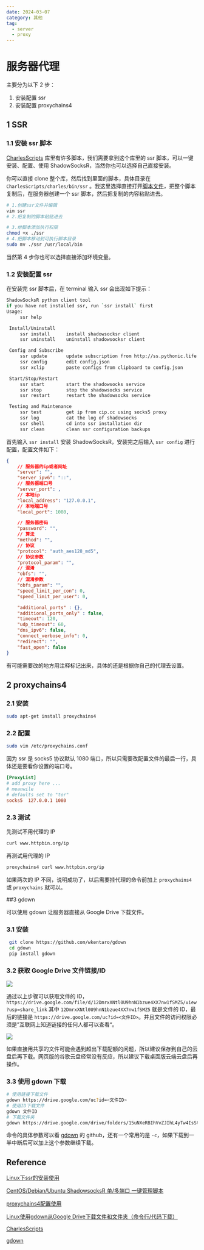 ```yaml
---
date: 2024-03-07
category: 其他
tag: 
  - server
  - proxy
---
```


# 服务器代理

主要分为以下 2 步：

1. 安装配置 ssr
2. 安装配置 proxychains4

## 1 SSR

### 1.1 安装 ssr 脚本

[CharlesScripts](https://github.com/the0demiurge/CharlesScripts.git) 库里有许多脚本，我们需要拿到这个库里的 ssr 脚本，可以一键安装、配置、使用 ShadowSocksR，当然你也可以选择自己直接安装。

你可以直接 clone 整个库，然后找到里面的脚本，具体目录在 `CharlesScripts/charles/bin/ssr` 。我这里选择直接打开[脚本文件](https://github.com/the0demiurge/CharlesScripts/blob/master/charles/bin/ssr)，把整个脚本复制后，在服务器创建一个 ssr 脚本，然后把复制的内容粘贴进去。

```bash
# 1.创建ssr文件并编辑
vim ssr
# 2.把复制的脚本粘贴进去

# 3.给脚本添加执行权限
chmod +x ./ssr
# 4.把脚本移动到可执行脚本目录
sudo mv ./ssr /usr/local/bin
```

当然第 4 步你也可以选择直接添加环境变量。

### 1.2 安装配置 ssr

在安装完 ssr 脚本后，在 terminal 输入 ssr 会出现如下提示：

```bash
ShadowSocksR python client tool
if you have not installed ssr, run `ssr install` first
Usage:
	 ssr help

 Install/Uninstall
	 ssr install      install shadowsocksr client
	 ssr uninstall    uninstall shadowsocksr client

 Config and Subscribe
	 ssr update       update subscription from http://ss.pythonic.life
	 ssr config       edit config.json
	 ssr xclip        paste configs from clipboard to config.json

 Start/Stop/Restart
	 ssr start        start the shadowsocks service
	 ssr stop         stop the shadowsocks service
	 ssr restart      restart the shadowsocks service

 Testing and Maintenance
	 ssr test         get ip from cip.cc using socks5 proxy
	 ssr log          cat the log of shadowsocks
	 ssr shell        cd into ssr installation dir
	 ssr clean        clean ssr configuration backups
```

首先输入 `ssr install` 安装 ShadowSocksR，安装完之后输入 `ssr config` 进行配置，配置文件如下：

```json
{	
    // 服务器的ip或者网址
    "server": "",
    "server_ipv6": "::",
    // 服务器端口号
    "server_port": ,
    // 本地ip
    "local_address": "127.0.0.1",
    // 本地端口号
    "local_port": 1080,

    // 服务器密码
    "password": "",
    // 算法
    "method": "",
    // 协议
    "protocol": "auth_aes128_md5",
    // 协议参数
    "protocol_param": "",
    // 混淆
    "obfs": "",
    // 混淆参数
    "obfs_param": "",
    "speed_limit_per_con": 0,
    "speed_limit_per_user": 0,

    "additional_ports" : {}, 
    "additional_ports_only" : false, 
    "timeout": 120,
    "udp_timeout": 60,
    "dns_ipv6": false,
    "connect_verbose_info": 0,
    "redirect": "",
    "fast_open": false
}

```

有可能需要改的地方用注释标记出来，具体的还是根据你自己的代理去设置。

## 2 proxychains4

### 2.1 安装

```bash
sudo apt-get install proxychains4
```

### 2.2 配置

```bash
sudo vim /etc/proxychains.conf
```

因为 ssr 是 socks5 协议默认 1080 端口，所以只需要改配置文件的最后一行，具体还是要看你设置的端口号。

```conf
[ProxyList]
# add proxy here ...
# meanwile
# defaults set to "tor"
socks5  127.0.0.1 1080
```

### 2.3 测试

先测试不用代理的 IP

```bash
curl www.httpbin.org/ip
```

再测试用代理的 IP

```bash
proxychains4 curl www.httpbin.org/ip
```

如果两次的 IP 不同，说明成功了，以后需要挂代理的命令前加上 `proxychains4` 或 `proxychains` 就可以。

##3 gdown

可以使用 gdown 让服务器直接从 Google Drive 下载文件。

### 3.1 安装

```bash
 git clone https://github.com/wkentaro/gdown 
 cd gdown
 pip install gdown
```

### 3.2 获取 Google Drive 文件链接/ID

![](http://rocyan.oss-cn-hangzhou.aliyuncs.com/notes/7r9572.png)

通过以上步骤可以获取文件的 ID，`https://drive.google.com/file/d/12DmrxXNtl0U9hnN1bzue4XX7nw1fSMZ5/view?usp=share_link` 其中 `12DmrxXNtl0U9hnN1bzue4XX7nw1fSMZ5` 就是文件的 ID，最后的链接是 `https://drive.google.com/uc?id=<文件ID>`。并且文件的访问权限必须是”互联网上知道链接的任何人都可以查看“。

![](http://rocyan.oss-cn-hangzhou.aliyuncs.com/notes/9s0jdv.png)

如果直接用共享的文件可能会遇到超出下载配额的问题，所以建议保存到自己的云盘后再下载。网页版的谷歌云盘经常没有反应，所以建议下载桌面版云端云盘后再操作。

### 3.3 使用 gdown 下载

```bash
# 使用链接下载文件
gdown https://drive.google.com/uc?id=<文件ID>
# 使用ID下载文件
gdown 文件ID
# 下载文件夹
gdown https://drive.google.com/drive/folders/15uNXeRBIhVvZJIhL4yTw4IsStMhUaaxl -O /tmp/folder --folder
```

命令的具体参数可以看 [gdown](https://github.com/wkentaro/gdown.git) 的 github，还有一个常用的是 `-c`，如果下载到一半中断后可以加上这个参数继续下载。

## Reference

[Linux下ssr的安装使用](https://www.jianshu.com/p/27dfbeab506c)

[CentOS/Debian/Ubuntu ShadowsocksR 单/多端口 一键管理脚本](https://zhuanlan.zhihu.com/p/612211755)

[proxychains4配置使用](https://huaweidevelopers.csdn.net/65b380fa28cf1d21b51ffbb8.html?dp_token=eyJ0eXAiOiJKV1QiLCJhbGciOiJIUzI1NiJ9.eyJpZCI6MjYyMDQyNiwiZXhwIjoxNzEwMjUzMDQxLCJpYXQiOjE3MDk2NDgyNDEsInVzZXJuYW1lIjoid2VpeGluXzQyNTYzMjE2In0.w6aaZ-r_VbOiV0lG7TbjqAkOEGPfXs4vBaXAdLA3IJY)

[Linux使用gdown从Google Drive下载文件和文件夹（命令行/代码下载）](https://zhuanlan.zhihu.com/p/678312414)

[CharlesScripts](https://github.com/the0demiurge/CharlesScripts.git)

[gdown](https://github.com/wkentaro/gdown.git)

